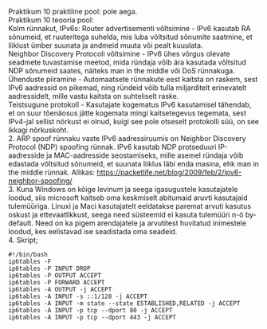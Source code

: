 Praktikum 10 praktiline pool: pole aega.
<br>
Praktikum 10 teooria pool:
<br>
Kolm rünnakut, IPv6s:
Router advertisementi võltsimine - IPv6 kasutab RA sõnumeid, et ruuteritega suhelda, mis luba  võltsitud sõnumite saatmine,
et liiklust ümber suunata ja andmeid muuta või pealt kuuulata.
<br>
Neighbor Discovery Protocoli võltsimine - IPv6 ühes võrgus olevate seadmete tuvastamise meetod, mida ründaja võib ära kasutada võltsitud NDP sõnumeid saates, 
näiteks man in the middle või DoS rünnakuga.
<br>
Ühenduste piiramine - Automaatsete rünnakute eest kaitsta on raskem, sest IPv6 aadressid on pikemad, ning ründeid võib tulla miljarditelt erinevatelt aadressidelt, mille vastu kaitsta on suhteliselt raske.
<br>
Teistsugune protokoll - Kasutajate kogematus IPv6 kasutamisel tähendab, et on suur tõenäosus jätte kogemata mingi kaitsetegevus tegemata, sest IPv4-jal sellist nõrkust ei olnud,
kuigi see pole otseselt protokolli süü, on see ikkagi nõrkuskoht.
<br>
2. ARP spoof rünnaku vaste IPv6 aadressiruumis on Neighbor Discovery Protocol
(NDP) spoofing rünnak. IPv6 kasutab NDP protseduuri IP-aadresside ja
MAC-aadresside seostamiseks, mille asemel ründaja võib edastada võltsitud sõnumeid, et suunata liiklus läbi enda masina, ehk man in the middle rünnak.
Allikas:
https://packetlife.net/blog/2009/feb/2/ipv6-neighbor-spoofing/
<br>
3. Kuna Windows on kõige levinum ja seega igasugustele kasutajatele loodud, siis microsoft kaitseb oma keskmiselt abitumaid aruvti kasutajaid tulemüüriga. 
Linuxi ja Maci kasutajatelt eeldatakse paremat arvuti kasutus oskust ja ettevaatlikkust, seega need süsteemid ei kasuta tulemüüri n-ö by-default. 
Need on ka pigem arendajatele ja arvutitest huvitatud inimestele loodud, kes eelistavad ise seadistada oma seadeid. 
<br>
4.
Skript;
```shell
#!/bin/bash
ip6tables -F
ip6tables -P INPUT DROP
ip6tables -P OUTPUT ACCEPT
ip6tables -P FORWARD ACCEPT
ip6tables -A OUTPUT -j ACCEPT
ip6tables -A INPUT -s ::1/128 -j ACCEPT
ip6tables -A INPUT -m state --state ESTABLISHED,RELATED -j ACCEPT
ip6tables -A INPUT -p tcp --dport 80 -j ACCEPT
ip6tables -A INPUT -p tcp --dport 443 -j ACCEPT
```
